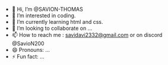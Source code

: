 - 👋 Hi, I’m @SAVION-THOMAS
- 👀 I’m interested in coding.
- 🌱 I’m currently learning html and css.
- 💞️ I’m looking to collaborate on ...
- 📫 How to reach me : savidavi2332@gmail.com or on discord @SavioN200
- 😄 Pronouns: ...
- ⚡ Fun fact: ...

<!---
SAVION-THOMAS/SAVION-THOMAS is a ✨ special ✨ repository because its `README.md` (this file) appears on your GitHub profile.
You can click the Preview link to take a look at your changes.
--->
